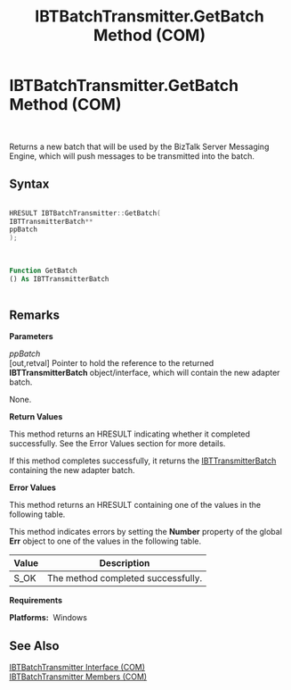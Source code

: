 ﻿---
title: IBTBatchTransmitter.GetBatch Method (COM)
TOCTitle: IBTBatchTransmitter.GetBatch Method (COM)
ms:assetid: 36be99fb-e7b0-442a-b487-e8e64dbb79d1
ms:mtpsurl: https://msdn.microsoft.com/library/Aa559589(v=BTS.80)
ms:contentKeyID: 51527342
ms.date: 08/30/2017
mtps_version: v=BTS.80
dev_langs:
- c++
- vb
---

# IBTBatchTransmitter.GetBatch Method (COM)

 

Returns a new batch that will be used by the BizTalk Server Messaging Engine, which will push messages to be transmitted into the batch.

## Syntax

``` c++
  
HRESULT IBTBatchTransmitter::GetBatch(  
IBTTransmitterBatch**  
ppBatch  
);  
  
```

``` vb
  
Function GetBatch
() As IBTTransmitterBatch  
  
```

## Remarks

**Parameters**

*ppBatch*  
\[out,retval\] Pointer to hold the reference to the returned **IBTTransmitterBatch** object/interface, which will contain the new adapter batch.

None.

**Return Values**

This method returns an HRESULT indicating whether it completed successfully. See the Error Values section for more details.

If this method completes successfully, it returns the [IBTTransmitterBatch](ibttransmitterbatch-interface-com.md) containing the new adapter batch.

**Error Values**

This method returns an HRESULT containing one of the values in the following table.

This method indicates errors by setting the **Number** property of the global **Err** object to one of the values in the following table.

<table>
<thead>
<tr class="header">
<th>Value</th>
<th>Description</th>
</tr>
</thead>
<tbody>
<tr class="odd">
<td>S_OK</td>
<td>The method completed successfully.</td>
</tr>
</tbody>
</table>


**Requirements**

**Platforms:**  Windows

## See Also

[IBTBatchTransmitter Interface (COM)](ibtbatchtransmitter-interface-com.md)  
[IBTBatchTransmitter Members (COM)](ibtbatchtransmitter-members-com.md)

